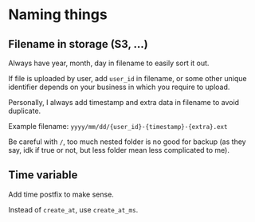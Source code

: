 # Naming things

## Filename in storage (S3, ...)

Always have year, month, day in filename to easily sort it out.

If file is uploaded by user, add `user_id` in filename, or some other unique
identifier depends on your business in which you require to upload.

Personally, I always add timestamp and extra data in filename to avoid
duplicate.

Example filename: `yyyy/mm/dd/{user_id}-{timestamp}-{extra}.ext`

Be careful with `/`, too much nested folder is no good for backup (as they say,
idk if true or not, but less folder mean less complicated to me).

## Time variable

Add time postfix to make sense.

Instead of `create_at`, use `create_at_ms`.
